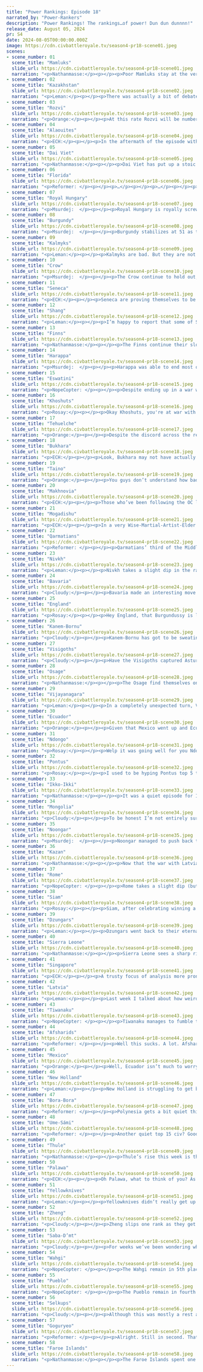 ```yaml
---
title: "Power Rankings: Episode 18"
narrated_by: "Power-Rankers"
description: "Power Rankings! The rankings…of power! Dun dun dunnnn!"
release_date: August 05, 2024
pr: S4
date: 2024-08-05T00:00:00.000Z
image: https://cdn.civbattleroyale.tv/season4-pr18-scene01.jpeg
scenes:
- scene_number: 01
  scene_title: "Mamluks"
  slide_url: https://cdn.civbattleroyale.tv/season4-pr18-scene01.jpeg
  narration: "<p>Nathanmasse:</p><p></p><p>Poor Mamluks stay at the very bottom of the rankings.  Even though their war with Rome has ended, they get no respect... and rightfully so.  Though I could be mistaken, it feels like they could linger on for a long time here on the Red Sea coast.</p>"
- scene_number: 02
  scene_title: "Kazakhstan"
  slide_url: https://cdn.civbattleroyale.tv/season4-pr18-scene02.jpeg
  narration: "<p>Leman:</p><p></p><p>There was actually a bit of debate on who should be last this week. One-city-dork Mamluks? They seemed relatively safe from invaders. Or two-city-dork Kazakhstan. Kazan has a much easier path to take them out. In the end, two cities is more than one, so here we are.</p>"
- scene_number: 03
  scene_title: "Rozvi"
  slide_url: https://cdn.civbattleroyale.tv/season4-pr18-scene03.jpeg
  narration: "<p>Orange:</p><p></p><p>At this rate Rozvi will be number 1 by part 76!</p>"
- scene_number: 04
  scene_title: "Alaouites"
  slide_url: https://cdn.civbattleroyale.tv/season4-pr18-scene04.jpeg
  narration: "<p>ECH:</p><p></p><p>In the aftermath of the episode with their most critical defeat yet, what do we see of Ismail Ibn Sharif? </p><p></p><p>…</p><p></p><p>A singular 11-word mention dumping on them, the slide highlighting a Visigothic Citadel cutting their ‘empire’ in half. Yeah, that sounds about right. But hey, they’re only 1.5 techs away from Kasbah tile improvements y’all! Gonna boost the hell out of all those Saharan tiles they control… oh…</p>"
- scene_number: 05
  scene_title: "Dai Viet"
  slide_url: https://cdn.civbattleroyale.tv/season4-pr18-scene05.jpeg
  narration: "<p>Nathanmasse:</p><p></p><p>Dai Viet has put up a stoic defense, but I fear the end is approaching.  They managed to hang onto their capital but surely it cannot hold for much longer.  Dai may still live on as a landlocked nation but anything on or near the coast will succumb to Zheng’s superior navy.</p>"
- scene_number: 06
  scene_title: "Florida"
  slide_url: https://cdn.civbattleroyale.tv/season4-pr18-scene06.jpeg
  narration: "<p>Reformer: </p><p></p><p>…</p><p></p><p>…</p><p></p><p>At this point I fully expect Faroes to kill these guys at random. Just a fleet of frigates and privateers show up and murk poor ol’ Florida within an episode. That’s the future we’re headed towards. </p>"
- scene_number: 07
  scene_title: "Royal Hungary"
  slide_url: https://cdn.civbattleroyale.tv/season4-pr18-scene07.jpeg
  narration: "<p>Msurdej:  </p><p></p><p>Royal Hungary is royally screwed as the walls continue to close in. Makhnovia has walked away with Kassa, Bavaria is attacking from the west, and the Romans continue to hold Gyor despite heavy fighting. All in all, just another cut out of the dying kingdom of Elizabeth.</p>"
- scene_number: 08
  scene_title: "Burgundy"
  slide_url: https://cdn.civbattleroyale.tv/season4-pr18-scene08.jpeg
  narration: "<p>Msurdej:  </p><p></p><p>Burgundy stabilizes at 51 as they no longer have to deal with Bavaria breathing down their neck. Still bad, but not getting worse.</p>"
- scene_number: 09
  scene_title: "Kalmyks"
  slide_url: https://cdn.civbattleroyale.tv/season4-pr18-scene09.jpeg
  narration: "<p>Leman:</p><p></p><p>Kalmyks are bad. But they are not as bad as eight other civs. </p>"
- scene_number: 10
  scene_title: "Crow"
  slide_url: https://cdn.civbattleroyale.tv/season4-pr18-scene10.jpeg
  narration: "<p>Msurdej:  </p><p></p><p>The Crow continue to hold out, turtling to keep themselves alive. There’s little else to speak of for them.</p>"
- scene_number: 11
  scene_title: "Seneca"
  slide_url: https://cdn.civbattleroyale.tv/season4-pr18-scene11.jpeg
  narration: "<p>ECH:</p><p></p><p>Seneca are proving themselves to be a real pebble in the shoes of the powers hoping to expand their influence in the region, fighting with a stubbornness I can respect. The frontline with the Osage barely moved throughout this part, even as a decent experience-boosted UU was sicked on them. Maybe the Floridian intervention helped, but I honestly have my doubts, it seems to me more that Seneca have the fortunate convergence of rough terrain, sufficient production per city from that terrain, and a great sense of prioritization to keep pumping out units and throw them to the frontline, as we saw with the imposing Faroes also. No one’s having the illusion they’re heading anywhere, but equally more and more people are getting the sense they’re not going anywhere also. </p>"
- scene_number: 12
  scene_title: "Shang"
  slide_url: https://cdn.civbattleroyale.tv/season4-pr18-scene12.jpeg
  narration: "<p>Leman:</p><p></p><p>I’m happy to report that some of Shang’s cities are finally out of resistance. I am unhappy to report that Shang is still completely fucked and still plummeted five more spots. The combination of dozens of turns of resistance and the disastrous coalition wars have left Shang completely crippled. I’m not sure what Shang can do to recapture its old glory, but at least they had their first part that wasn’t a complete disaster in weeks. Just a partial disaster. Disaster by circumstance.</p>"
- scene_number: 13
  scene_title: "Finns"
  slide_url: https://cdn.civbattleroyale.tv/season4-pr18-scene13.jpeg
  narration: "<p>Nathanmasse:</p><p></p><p>The Finns continue their slow rise due to attrition.  That’s all, carry on.</p>"
- scene_number: 14
  scene_title: "Harappa"
  slide_url: https://cdn.civbattleroyale.tv/season4-pr18-scene14.jpeg
  narration: "<p>Msurdej:  </p><p></p><p>Harappa was able to end most of the wars against them, including Bukhara who had managed to push into and threaten enemy territory. However, they did end up losing Kalibangan to Singapore of all people, so they ended up losing a few ranks.</p>"
- scene_number: 15
  scene_title: "Eswatini"
  slide_url: https://cdn.civbattleroyale.tv/season4-pr18-scene15.jpeg
  narration: "<p>NopeCopter: </p><p></p><p>Despite ending up in a war with Africa’s top power, Eswatini’s rank hasn’t budged primarily because of the simple fact that most of Saba-D’mt’s navy can’t reach them. The sea borders around the Gulf of Aden mean that the mighty Red Sea Fleet of Saba-D’mt is trapped for the foreseeable future, forcing any Saba assault on Eswatini to come from their one other coastal city (where they do at least have open borders with Mogadishu to launch an attack). Still, it’s possible that Saba-D’mt with their gargantuan production score could take a couple of cities off Eswatini, and of course the odds of an unfair peace treaty are high, so Eswatini’s not quite out of the woods just yet - keep your eyes on the Swahili Coast for now. </p>"
- scene_number: 16
  scene_title: "Khoshuts"
  slide_url: https://cdn.civbattleroyale.tv/season4-pr18-scene16.jpeg
  narration: "<p>Rosay:</p><p></p><p>Okay Khoshuts, you're at war with Dai Viet right now. This will probably go nowhere so there is no need to blunder another city in the peace deal. You will at best gain a city, at worst tie, so DO NOT I repeat DO NOT blunder another city to your neighbor, you do not need to in order to stop the war, which you will not lose a city in. Got it?</p>"
- scene_number: 17
  scene_title: "Tehuelche"
  slide_url: https://cdn.civbattleroyale.tv/season4-pr18-scene17.jpeg
  narration: "<p>Orange:</p><p></p><p>Despite the discord across the rest of the continent the last few parts, Tehuelche has just been chilling in the south. They’re at a whole 8 cities! That’s the same amount as Ecuador! If only they had the same stats… </p>"
- scene_number: 18
  scene_title: "Bukhara"
  slide_url: https://cdn.civbattleroyale.tv/season4-pr18-scene18.jpeg
  narration: "<p>ECH:</p><p></p><p>Look, Bukhara may not have actually had much success this episode; fighting a difficult mountain war with Harappa before peacing and being a pathway for the Selkups into the Afsharids mostly. But the important thing is that they’re persisting, and unlike certain near-rump civs have shown a tendency to actually do things on occasion! For this they’ve been awarded a two-rank jump, likely helped by some churn and the continued downfall of Harappa, which they arguably made a small dent towards. Keep on fighting, Shaybani!</p>"
- scene_number: 19
  scene_title: "Taino"
  slide_url: https://cdn.civbattleroyale.tv/season4-pr18-scene19.jpeg
  narration: "<p>Orange:</p><p></p><p>You guys don’t understand how badly I want Taino to attack Mexico, like, I NEED IT. Think about how great it would be, finally Taino expanding and becoming a minor power. The New Buccs they’ll be called, it would be the best.</p><p></p><p>Anyways Taino still haven’t done anything.</p>"
- scene_number: 20
  scene_title: "Makhnovia"
  slide_url: https://cdn.civbattleroyale.tv/season4-pr18-scene20.jpeg
  narration: "<p>ECH:</p><p></p><p>Those who’ve been following the OC loreposts will maybe have the sense that things are not all sunshine and rainbows in the Anarchist lands, but hey, one can take comfort in their conquest of Kassa at least, unifying the majority of Ukraine’s tiles at long last! They still have a mid-intensity conflict ongoing with the statistically-confounding Latvians, but that’s going a whole load of nowhere, so hopefully they’ll peace out before long and Makhno can restock and reconsider his pathways to advance his cause from here.</p>"
- scene_number: 21
  scene_title: "Mogadishu"
  slide_url: https://cdn.civbattleroyale.tv/season4-pr18-scene21.jpeg
  narration: "<p>ECH:</p><p></p><p>In a very Wise-Martial-Artist-Elder way, Saba-D’mt has seemingly taken Mogadishu’s strengths and thrown it back around to their detriment, as their trading boosts have helped their biggest threat awaken as a monster for at least 10 turns. The good news for them is is that Makeda immediately threw herself in a war with Ndongo, not Mogadishu, so they’ll probably stay out of the crosshairs while the Queen of Sheba has her insane boosts, but the troop carpet, city growth, and wealth of buildings she invests in now will remain afterwards, existentially threatening the Indian Ocean experts. For this reason, I imagine, they take a small dip this week.</p>"
- scene_number: 22
  scene_title: "Qarmatians"
  slide_url: https://cdn.civbattleroyale.tv/season4-pr18-scene22.jpeg
  narration: "<p>Reformer: </p><p></p><p>Qarmatians’ third of the Middle East was quiet this week. The war with Vijayanagara has dried up on account of the Indians now fighting Afsharids. Middle Eastern bros working together even though really Qarms are just using Afsharids as a meat shield. Very effective strategy really. And quite beneficial for Qarms too, seeing as Afsharids are struggling in stats now. Qarms’ paths of expansion have been tough for a while, and this might be the break they need. All they need to do is to backstab the meat shield…</p>"
- scene_number: 23
  scene_title: "Nivkh"
  slide_url: https://cdn.civbattleroyale.tv/season4-pr18-scene23.jpeg
  narration: "<p>Leman:</p><p></p><p>Nivkh takes a slight dip in the rankings but they’ve been remarkably consistent in the BR. Since episode 7, they’ve always been ranked between 32-38, which is quite neat. It really sucks that their only land neighbor has spent that time waffling between third and first, but hey, Nivkh will take their wins where they can get them.</p>"
- scene_number: 24
  scene_title: "Bavaria"
  slide_url: https://cdn.civbattleroyale.tv/season4-pr18-scene24.jpeg
  narration: "<p>Cloudy:</p><p></p><p>Bavaria made an interesting move this week, abandoning its war against Burgundy to attack Royal Hungary instead. The thing is, Royal Hungary has made peace with Latvia and Makhnovia, so their only other foe is Rome, and their units actually look pretty thick on the ground. So our initial reaction is that Bavaria is probably too late to catch Hungary off guard and make any real gains. We’re betting on another stalemate and that 3-rank drop reflects it.</p>"
- scene_number: 25
  scene_title: "England"
  slide_url: https://cdn.civbattleroyale.tv/season4-pr18-scene25.jpeg
  narration: "<p>Rosay:</p><p></p><p>Hey England, that Burgundussy is looking mighty fine right now, busy fighting on two fronts all exposed. You wanna, make it a war on three fronts? Jk jk, unless... ?</p><p></p><p>Look I'm sorry I wrote that but that's England's only option for expansion right now.</p>"
- scene_number: 26
  scene_title: "Kanem-Bornu"
  slide_url: https://cdn.civbattleroyale.tv/season4-pr18-scene26.jpeg
  narration: "<p>Cloudy:</p><p></p><p>Kanem-Bornu has got to be sweating buckets with a massive Sierra Leone army hovering on its borders and almost no defenses in place. But no war declaration has come yet, and there’s still time to prepare, if they don’t focus too much on flooding Saba with great prophets... On the other hand, it’s possible they get away unscathed, because I have a theory that Sierra Leone is actually trying to move its units through Roman territory to attack the Mamluks, but that could be just my crackpot idea. If I were Idris Alauma I certainly wouldn’t rely on that assumption.</p>"
- scene_number: 27
  scene_title: "Visigoths"
  slide_url: https://cdn.civbattleroyale.tv/season4-pr18-scene27.jpeg
  narration: "<p>Cloudy:</p><p></p><p>Have the Visigoths captured Asturica?</p><p></p><p>*Checks notes*</p><p></p><p>No.</p>"
- scene_number: 28
  scene_title: "Osage"
  slide_url: https://cdn.civbattleroyale.tv/season4-pr18-scene28.jpeg
  narration: "<p>Nathanmasse:</p><p></p><p>The Osage find themselves on the receiving end of a number of declarations of war but fortunately none of them appear to pose a real threat.  The downside of these wars, particularly with Thule and Florida, is that it’s pulling their strength away from the war with Seneca where there is the actual possibility of making progress.  A stalemate with Seneca is the last thing they need if they ever hope to become strong enough to withstand or usurp the Pueblo.</p>"
- scene_number: 29
  scene_title: "Vijayanagara"
  slide_url: https://cdn.civbattleroyale.tv/season4-pr18-scene29.jpeg
  narration: "<p>Leman:</p><p></p><p>In a completely unexpected turn, Vijayanagara manages to snag a city from Afsharids. Don’t get me wrong, Vijayanagara still sucks, but embarrassing a (former?) top-ten civilization is a feat that not many civilizations down here get to achieve. And you know, more cities are always great. I will say that things are not all rosy for Vijayanagara. Singapore managed to snap up that Harappan Island city. I don’t really think that’s going to go anywhere, it’s just kind of awkward, really.</p>"
- scene_number: 30
  scene_title: "Ecuador"
  slide_url: https://cdn.civbattleroyale.tv/season4-pr18-scene30.jpeg
  narration: "<p>Orange:</p><p></p><p>Given that Mexico went up and Ecuador didn’t move, you can tell us rankers think Ecuador is probably not winning this war. Idk maybe they will get that one city in Venezuela out of it, but that is the max this war might go. And even then it's still quite questionable if they can even do it. Ecuador needed that win against Tiwanaku, and their failure to get it is definitely ensuring they will be trapped for a while longer. </p>"
- scene_number: 31
  scene_title: "Ndongo"
  slide_url: https://cdn.civbattleroyale.tv/season4-pr18-scene31.jpeg
  narration: "<p>Rosay:</p><p></p><p>Welp it was going well for you Ndongo, until you Saba declared war on you. Golden Age Saba. The Saba that doubles its production bonus during golden ages while still maintaining all other metrics over you naturally. Yeah the only thing protecting north Ndongo right now is terrain, minions for fodder, and Saba's weird unit placement. but calling this anything other than a bad look is laughable.</p>"
- scene_number: 32
  scene_title: "Pontus"
  slide_url: https://cdn.civbattleroyale.tv/season4-pr18-scene32.jpeg
  narration: "<p>Rosay:</p><p></p><p>I used to be hyping Pontus top 5 ten or so parts ago. Now they're not even the top contender in a weak region. Pontus being up is likely noise but I would like to point out, they do have some openings to take on their neighbors. Royal Hungary and the Afsharids are looking exposed right now but both aren't easy civs to fight. The Afsharids actually have a noteworthy military, while fighting in the Balkans is probably hell. Still not a great position for Pontus to be in, but there are openings.</p>"
- scene_number: 33
  scene_title: "Ikko-Ikki"
  slide_url: https://cdn.civbattleroyale.tv/season4-pr18-scene33.jpeg
  narration: "<p>Nathanmasse:</p><p></p><p>It was a quiet episode for Ikko-Ikki.  The war with Shang is going nowhere fast, especially as a few of their cities start coming back to life.  With that stalemate they’re left in a position with little room for expansion.  Perhaps the best option would be to fight Nivkh again but that’s too obvious.  The bolder move would be against Pueblo; take the city on Honshu and sweep the Hawaiian Islands with their ocean-going vessels before Pueblo can rush to their defense through the narrow coast.  We all know it won’t happen but I’d be pretty cool.</p>"
- scene_number: 34
  scene_title: "Mongolia"
  slide_url: https://cdn.civbattleroyale.tv/season4-pr18-scene34.jpeg
  narration: "<p>Cloudy:</p><p></p><p>To be honest I’m not entirely sure why Mongolia has dropped 7 ranks in an episode where they didn’t even get mentioned, but maybe that’s the reason. On the other hand, a rank of 25th is much more consistent with their very middling stats, which were never actually that good and have trailed well behind their rank for a little while now. Mongolia has a straightforward way to turn this around though, which would be to invade Shang again.</p>"
- scene_number: 35
  scene_title: "Noongar"
  slide_url: https://cdn.civbattleroyale.tv/season4-pr18-scene35.jpeg
  narration: "<p>Msurdej:  </p><p></p><p>Noongar managed to push back the Palawa invasion of Mulka in the nick of time, preventing their neighbor from having a colony on their northern flank. Furthermore, it seems Yagan is back on the offensive, going after the city of Nipaluna. If they can take the city, it will make it all the easier to decide the true ruler of the Australian subcontinent.</p>"
- scene_number: 36
  scene_title: "Kazan"
  slide_url: https://cdn.civbattleroyale.tv/season4-pr18-scene36.jpeg
  narration: "<p>Nathanmasse:</p><p></p><p>Now that the war with Latvia has concluded, Kazan’s attention returns to their old enemy, Kazakhstan. They have taken Atyrau and secured open borders with Selkups and Bukhara so it should be easy to surround and seize Semey.   That will leave just Kostanay, defended by a lone composite bowman and great general.  Without an active port in the arctic to produce a navy (puppeted cities can’t) it will be a long slog to get enough land units sailing north but they may yet manage to pull it off. </p>"
- scene_number: 37
  scene_title: "Rome"
  slide_url: https://cdn.civbattleroyale.tv/season4-pr18-scene37.jpeg
  narration: "<p>NopeCopter: </p><p></p><p>Rome takes a slight dip (but only a slight one) as they struggle to hold Gyor while Pontus secures an even bigger lead on naval tech in the Mediterranean. That being said, with Bavaria as an ally Rome might still be able to retake their Hungarian conquest… although I’m sure just about everyone not actively rooting for Bavaria wishes Rome was trying to take Ingolstadt. At least they took Nevers! That was pretty funny. A war with Sierra Leone probably wouldn’t be a terrible idea for Rome either (once they’ve upgraded their navy, of course), they just need to steer clear of Pontus until they’ve dominated the rest of the Mediterranean.</p>"
- scene_number: 38
  scene_title: "Siam"
  slide_url: https://cdn.civbattleroyale.tv/season4-pr18-scene38.jpeg
  narration: "<p>Rosay:</p><p></p><p>Siam, after celebrating winning a free city last part, spent this part spamming wonders. To get on Zheng's good side, they could start a war with Dai Vet, because even if they don't get anything out of it, they might make a friend out of Zheng for a while. Even with Zheng's successful invasion of Dai Vet, the one point drop is mostly noise but expect a drop when the borders touch and Siam gets nothing out of it.</p>"
- scene_number: 39
  scene_title: "Dzungars"
  slide_url: https://cdn.civbattleroyale.tv/season4-pr18-scene39.jpeg
  narration: "<p>Leman:</p><p></p><p>Dzungars went back to their eternal slumber after taking a single city from Kazakhstan and that’s where they remain today.</p>"
- scene_number: 40
  scene_title: "Sierra Leone"
  slide_url: https://cdn.civbattleroyale.tv/season4-pr18-scene40.jpeg
  narration: "<p>Nathanmasse:</p><p></p><p>Sierra Leone sees a sharp rise in stats and an accompanying rise in the ranks.  They’re currently the first African civ to be researching gunpowder which will give them their UU, the Black Loyalist. Even better, they’ve driven a deep wedge of citadels into Kanem-Bornu and could be primed for a sneak attack.  Even if a declaration is not imminent, the loss of these tiles may well cripple Kanem’s western cities, making them easy pickings when a war does arise.</p>"
- scene_number: 41
  scene_title: "Singapore"
  slide_url: https://cdn.civbattleroyale.tv/season4-pr18-scene41.jpeg
  narration: "<p>ECH:</p><p></p><p>A trusty focus of analysis more pronounced in Singapore’s writeups than any other civ is to note a new record being reached, likely a product of their dismal expectations at the season's start. Well folks, I’m not bucking the trend now as Lee Kuan Yew steers his ship of state (and many actual ships in war) to a rank in the top 20 for the first time at 18th! We’re over 40 ranks from their expected 61st place grave now, driven by an unexpected propensity to settle, including the new city of Tanjong Pagar on what I think is Nias Island(?); building up those cities with great growth; and critically, a good ability to prioritize the naval tech they desperately need to win with the geography they have, snatching Harappa’s final coastal city and now joining those early to grab Frigates. There is need for caution however, they continue to lag in production as many archipelago civs do and unfortunately find themselves with 2 neighbors in the top 10, and with naval cities the risk of a sudden turnaround is historically much higher, so Lee better keep that navy on guard and stats heading up.</p>"
- scene_number: 42
  scene_title: "Latvia"
  slide_url: https://cdn.civbattleroyale.tv/season4-pr18-scene42.jpeg
  narration: "<p>Leman:</p><p></p><p>Last week I talked about how weirdly poorly Latvia was doing against Makhnovia, and honestly it still remains true this week. Yes, Latvia hasn’t dropped any cities, and that’s good news. However, that shouldn’t really be the conversation, should it? We should be talking about how fucked Makhnovia looks and how Latvia’s about to use all of their stats to smash the weaker civ, right? Like Latvia only has one front, and double the military and production? I know Makhnovia is putting some of Latvia’s cities into resistance, so perhaps that’s preventing Latvia from crushing? Anyways, my point is, Latvia is weird.</p>"
- scene_number: 43
  scene_title: "Tiwanaku"
  slide_url: https://cdn.civbattleroyale.tv/season4-pr18-scene43.jpeg
  narration: "<p>NopeCopter: </p><p></p><p>Tiwanaku manages to fumble the coalition war at the last moment by giving up a perfectly safe city to New Holland, dipping their stats below what most Power Rankers would consider comfortable. Tiwanaku still has great production, but their science output is low enough that many are starting to consider New Holland (despite their failures) the likely winner of South America, or even suggesting that South America will end up conquered by some outside force before it’s ever united. Personally, I think Tiwanaku isn’t out of the running just yet, but they definitely have some catching up to do - we’ll see how they look once they’ve repaired their pillaged lands and rebuilt their army.</p>"
- scene_number: 44
  scene_title: "Afsharids"
  slide_url: https://cdn.civbattleroyale.tv/season4-pr18-scene44.jpeg
  narration: "<p>Reformer: </p><p></p><p>Well this sucks. A lot. Afsharids find themselves between two wars - and, despite the fact that these wars should be meaningless, they have had a significant impact on the Afsharid empire. Firstly, the Vijayanagara war, fought across water primarily, should have been a stalemate, and yet, Vijayanagara is winning, dictating the tempo of the war. At least there’s no reason to expect Vijayanagara to make it any further…right? Secondly, the Selkup war, only made relevant by the Selkups having open borders through Kazan AND Bukhara. Now frankly there’s no reason to expect a cityflip here. Afsharids have plenty of defenders to prevent that. But the Selkup troops will still pillage the land and cause general havoc, distracting Afsharid troops that could be beating back the Vijayanagara invaders. Honestly I’m not sure how these wars caused the massive dip in Afsharid stats. I mean sure, they also had a golden age end somewhere in there. But this is just silly. Maybe part of the ‘collapse’ is temporary and they pull themselves back together next part. Or maybe Qarmatians return again as theorized, and Afsharids get crippled. That’d be fun.</p>"
- scene_number: 45
  scene_title: "Mexico"
  slide_url: https://cdn.civbattleroyale.tv/season4-pr18-scene45.jpeg
  narration: "<p>Orange:</p><p></p><p>Well, Ecuador isn’t much to worry about. Mexico is just overall doing quite well, and this war isn’t gonna stop that. Who knows, maybe they’ll even manage to use their superior army to take an Ecuadorian city? Maybe? Perhaps? Probably not… unless? </p>"
- scene_number: 46
  scene_title: "New Holland"
  slide_url: https://cdn.civbattleroyale.tv/season4-pr18-scene46.jpeg
  narration: "<p>Leman:</p><p></p><p>New Holland is struggling to get back on top, mostly due to their middling stats and weak performance in their coalition war against Tiwanaku. However, I would argue that New Holland is more than deserving of a higher ranking, and will be obtaining that high ranking in no time. Here’s why:</p><p></p><p>1. New Holland’s stats, mainly production, are not great for a top tier civilization, and haven’t been for a little while. That being said, they are steadily improving. New Holland rebuilt its military and has increased its production by 40% putting itself above civilizations like Bora-Bora, Mexico, and Palawa. Their Science is excellent and has always been so.</p><p></p><p>2. New Holland has been racking up wins this whole time. They killed off Rio and were gifted a city. And yes, city gifts are lame, but that doesn’t mean they’re not good for the civ receiving the gift. It's arguably better than a conquest because no citizens died!</p><p></p><p>3. New Holland is clearly the best civilization from South America. Tiwanaku is crippled and has stats closer to Osage than New Holland. Tehuelche has never been a real civilization. Ecuador, lol. Bora-Bora is the only real threat and they’ve got a tiny exclave that they struggle to reinforce. </p><p></p><p>Tldr, New Holland’s the best civ in South America and they’ll be rising up soon enough.</p>"
- scene_number: 47
  scene_title: "Bora-Bora"
  slide_url: https://cdn.civbattleroyale.tv/season4-pr18-scene47.jpeg
  narration: "<p>Reformer: </p><p></p><p>Polynesia gets a bit quiet this week. Bora spends the episode doing fuck all, but we love them anyway and move them up a spot because…oh, right, Afsharids are fumbling the bag. That makes sense. Well not much to say all the same. They’re backfilling techs now that they got done with beelining Navigation. Which, I’m sure it was noted last week already, but that’s an insane advantage. Can’t wait for Bora frigates to terrorize the whole Pacific Ocean. </p>"
- scene_number: 48
  scene_title: "Ume-Sámi"
  slide_url: https://cdn.civbattleroyale.tv/season4-pr18-scene48.jpeg
  narration: "<p>Reformer: </p><p></p><p>Another quiet top 15 civ? Good golly. And Ume-Sámi of course are far worse because they’ve been sleepy for a lot longer. Bora’s just taking an episode off to recuperate. All Ume-Sámi does is recuperate. Running an empire is so exhausting. How much effort can it take to beat up the Finns?? I mean really. Can’t believe we have these guys in the top 15. Well I can. There’s not much better options. That’s just how it goes sometimes. Pray for Ume-Sámi’s swift awakening. </p>"
- scene_number: 49
  scene_title: "Thule"
  slide_url: https://cdn.civbattleroyale.tv/season4-pr18-scene49.jpeg
  narration: "<p>Nathanmasse:</p><p></p><p>Thule’s rise this week is thanks to Afsharids’ star waning rather than their own doing.  Ever since their failed war against Pueblo I’ve felt they are a paper tiger (or I guess, paper polar bear).  By any measure, their stats are quite strong but they seem to be missing that certain something that would lead to victory.  Perhaps I am mistaken and they have more surprises in store, but I’m not holding my breath.</p>"
- scene_number: 50
  scene_title: "Palawa"
  slide_url: https://cdn.civbattleroyale.tv/season4-pr18-scene50.jpeg
  narration: "<p>ECH:</p><p></p><p>Oh Palawa, what to think of you? As ever, on paper your stats are well up there, with a stronger base and military than your rival , but also as ever, that’s a tad meaningless when their outback army is on the precipice of damaging, maybe even taking, your few key inland cities. Your backdoor squad was something of a gimmick in the end, but we’ve also seen these sort of Noongar sieges appear off-screen before next to and then away from your cities, so who knows if this new siege represents anything?! In any case, this drawn-out brawl is more than enough to see the civ get a meaningful drop for a top 10 civ.</p>"
- scene_number: 51
  scene_title: "Yellowknives"
  slide_url: https://cdn.civbattleroyale.tv/season4-pr18-scene51.jpeg
  narration: "<p>Leman:</p><p></p><p>Yellowknives didn’t really get up to much this episode. They had a small rise as the Afsharids embarrassed themselves, but other than that not much has changed for them. They’re still very strong, but kind of not quite as good as Pueblo, and about on par with Thule. Akaitcho needs to get up and clean up the Crow and maybe move on the Osage. They need to get as bulky as possible to have a chance in the inevitable two front war that is coming.</p>"
- scene_number: 52
  scene_title: "Zheng"
  slide_url: https://cdn.civbattleroyale.tv/season4-pr18-scene52.jpeg
  narration: "<p>Cloudy:</p><p></p><p>Zheng slips one rank as they get bogged down in a flip-fest over the Dai Viet capital, but make no mistake, bar a catastrophe they’re here to stay in the top 10. This week Zheng was one of the first civs to unlock frigates and the first to use them in battle, bringing the fight to Dai Viet’s southern city of Bac Giang, which is cut off and could fall. The war isn’t going as well as it ideally should, but make no mistake, Zheng will eventually win, and then they will start eyeing whoever’s next.</p>"
- scene_number: 53
  scene_title: "Saba-D’mt"
  slide_url: https://cdn.civbattleroyale.tv/season4-pr18-scene53.jpeg
  narration: "<p>Cloudy:</p><p></p><p>For weeks we’ve been wondering when the next Saba golden age would hit. That wait is over.</p><p></p><p>On turn 216, the golden age started and oh my god the bonuses my eyes are melting. Thanks to their UA, Saba currently has over 1,500 hammers, almost three times the #2 Faroes; over 1,100 food, 400 more than the Faroes; and over 650 effective science, over 100 more than second place Wahgi. Their cities have been growing rapidly and they’ve risen to 4th in total population. However, by this point the golden age is probably mostly over, and there are questions that need to be asked. Saba has not used this incredible production to build units, even though their average production per city per turn exceeds the cost of any medieval era unit and then some. In fact they have fewer troops than England, Mogadishu, or the Qarmatians, all while attempting to invade Ndongo. At least they might be navally competitive against Eswatini? And that’s not all: they also have only 2 happiness left, and with so much food, they won’t be able to stop their cities from growing until that happiness is gone. If the golden age lasts too much longer, they could fall deep into the red—and remember, each point of unhappiness is -2% combat strength for all units. So after crunching the numbers, we’re not entirely sure that Saba has benefited from this explosion of food and production, but at least they might have a little? </p>"
- scene_number: 54
  scene_title: "Wahgi"
  slide_url: https://cdn.civbattleroyale.tv/season4-pr18-scene54.jpeg
  narration: "<p>NopeCopter: </p><p></p><p>The Wahgi remain in 5th place, which makes enough sense considering they didn’t really do much last episode. They’re still a dominant force in the Pacific with no obvious threats and monstrous stats. The only problem, of course, is where to go next - west through the new Zheng colonies, east to rekindle the war against Bora-Bora, or south to try and break through the Noongar - but they have time to think. They just can’t rest on their laurels, because the top 10 is a volatile place, and any number of civs could sneak up and surpass the gentle(ish) giant of Southeast Asia if they don’t keep the action coming.</p>"
- scene_number: 55
  scene_title: "Pueblo"
  slide_url: https://cdn.civbattleroyale.tv/season4-pr18-scene55.jpeg
  narration: "<p>NopeCopter: </p><p></p><p>The Pueblo remain in fourth as they fail to capitalize on the Osage-Seneca stalemate to their east… or do much of anything, really. Granted, they don’t NEED to do anything at this point to maintain their status, but they really should try and expand more while there are still easy options left. Absorbing the Crow would also probably be fine at this point (even just denying the Yellowknives an expansion opportunity is probably enough reason to do it). Sentiment among the Power Rankers is shifting more and more towards the idea that the Pueblo aren’t all they're cracked up to be, so I know I’d love to see them wake up and prove their worthiness in this increasingly competitive and uncertain top 10 roster, at least.</p>"
- scene_number: 56
  scene_title: "Selkups"
  slide_url: https://cdn.civbattleroyale.tv/season4-pr18-scene56.jpeg
  narration: "<p>Cloudy:</p><p></p><p>Although this was mostly a rest and rebuilding episode for the Selkups, they are taking potshots at the Afsharids through Bukharan territory, with more success than we anticipated. They’re also hanging onto their very solid stats, 5th in military and 4th in production. Their science isn’t top tier but they are researching gunpowder, so there’s that. Safe to say they’ve already escaped the fate of the Permians.</p>"
- scene_number: 57
  scene_title: "Goguryeo"
  slide_url: https://cdn.civbattleroyale.tv/season4-pr18-scene57.jpeg
  narration: "<p>Reformer: </p><p></p><p>Alright. Still in second. That’s good. In peacetime Goguryeo has been working hard to catch up to Faroes. Getting important techs like Machinery. Crossbows and Taverns. Love to see it. Catch up won’t be easy. But they’re doing their best. That’s about it. Next step will be to use those fancy crossbows. Shang is a sitting duck. Please, you've declared so many wars on them in this game. Start a war that actually lasts long enough to take a substantial amount of cities. That’ll help a lot. Or maybe go for Nivkh, I don’t care. This is your opportunity all the same. </p>"
- scene_number: 58
  scene_title: "Faroe Islands"
  slide_url: https://cdn.civbattleroyale.tv/season4-pr18-scene58.jpeg
  narration: "<p>Nathanmasse:</p><p></p><p>The Faroe Islands spent one episode with positive happiness, settled three cities, and immediately dropped back into unhappiness.  They just can’t help themselves.  At least in the meantime their cities started growing again which gave a nice little boost to their science output.  As for their military, they and the Crow seem to have forgotten they’re at war, which is honestly best for both of them.  The Faroes are in no rush and are quite content to troll the waters of the Atlantic waiting for an unwitting opponent to fall into their net.</p>"
---
```

